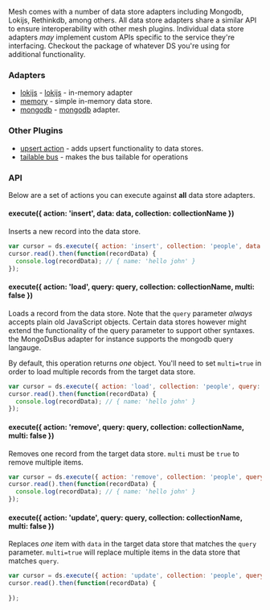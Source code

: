 Mesh comes with a number of data store adapters including Mongodb, Lokijs, Rethinkdb, among others. All data store
adapters share a similar API to ensure interoperability with other mesh plugins. Individual data store adapters *may* implement custom
APIs specific to the service they're interfacing. Checkout the package of whatever DS you're using for additional functionality.

### Adapters

- [lokijs](https://github.com/crcn/mesh.js/tree/master/packages/mesh-loki-ds-bus) - [lokijs](//lokijs.org/) - in-memory adapter
- [memory](https://github.com/crcn/mesh.js/tree/master/packages/mesh-memory-ds-bus) - simple in-memory data store.
- [mongodb](https://github.com/crcn/mesh.js/tree/master/packages/mesh-mongo-ds-bus) - [mongodb](//:mongodb.org) adapter.


### Other Plugins

- [upsert action](https://github.com/crcn/mesh.js/tree/master/packages/mesh-upsert-action-bus) - adds upsert functionality to data stores.
- [tailable bus](https://github.com/crcn/mesh.js/tree/master/packages/mesh-tailable-bus) - makes the bus tailable for operations

### API

Below are a set of actions you can execute against **all** data store adapters.

#### execute({ action: 'insert', data: data, collection: collectionName })

Inserts a new record into the data store.

```javascript
var cursor = ds.execute({ action: 'insert', collection: 'people', data: { name: 'lowe bouie' });
cursor.read().then(function(recordData) {
  console.log(recordData); // { name: 'hello john' }
});
```

#### execute({ action: 'load', query: query, collection: collectionName, multi: false })

Loads a record from the data store. Note that the `query` parameter *always* accepts plain old JavaScript objects. Certain
data stores however might extend the functionality of the query parameter to support other syntaxes. the MongoDsBus adapter for instance
supports the mongodb query langauge.

By default, this operation returns *one* object. You'll need to set `multi=true` in order to load multiple records from the target
data store.

```javascript
var cursor = ds.execute({ action: 'load', collection: 'people', query: { name: 'lowe bouie' }});
cursor.read().then(function(recordData) {
  console.log(recordData); // { name: 'hello john' }
});
```

#### execute({ action: 'remove', query: query, collection: collectionName, multi: false })

Removes one record from the target data store. `multi` must be `true` to remove multiple items. 

```javascript
var cursor = ds.execute({ action: 'remove', collection: 'people', query: { name: 'lowe bouie' }});
cursor.read().then(function(recordData) {
  console.log(recordData); // { name: 'hello john' }
});
```

#### execute({ action: 'update', query: query, collection: collectionName, multi: false })

Replaces *one* item with `data` in the target data store that matches the `query` parameter. `multi=true` will replace multiple items in the data store
that matches `query`.

```javascript
var cursor = ds.execute({ action: 'update', collection: 'people', query: { name: 'lowe bouie' }, data: { name: 'ya bouie' });
cursor.read().then(function(recordData) {
  
});
```
